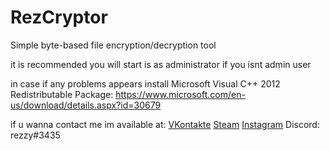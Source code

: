 # RezCryptor
Simple byte-based file encryption/decryption tool

it is recommended you will start is as administrator if you isnt admin user

in case if any problems appears install Microsoft Visual C++ 2012 Redistributable Package: https://www.microsoft.com/en-us/download/details.aspx?id=30679

if u wanna contact me im available at:
[VKontakte](vk.com/glow_05)
[Steam](steamcommunity.com/id/rezwaki)
[Instagram](instagram.com/rezwaki (rarely checked))
Discord: rezzy#3435
